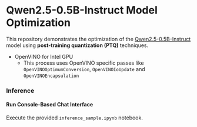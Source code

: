 # Qwen2.5-0.5B-Instruct Model Optimization

This repository demonstrates the optimization of the [Qwen2.5-0.5B-Instruct](https://huggingface.co/Qwen/Qwen2.5-0.5B-Instruct) model using **post-training quantization (PTQ)** techniques.
- OpenVINO for Intel GPU
   + This process uses OpenVINO specific passes like `OpenVINOOptimumConversion`, `OpenVINOIoUpdate` and `OpenVINOEncapsulation`

### **Inference**

#### **Run Console-Based Chat Interface**
Execute the provided `inference_sample.ipynb` notebook.
